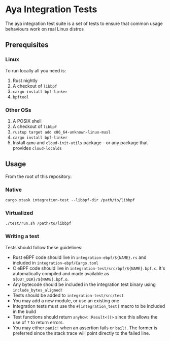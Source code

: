 Aya Integration Tests
=====================

The aya integration test suite is a set of tests to ensure that
common usage behaviours work on real Linux distros
## Prerequisites

### Linux

To run locally all you need is:

1. Rust nightly
1. A checkout of `libbpf`
1. `cargo install bpf-linker`
1. `bpftool`

### Other OSs

1. A POSIX shell
1. A checkout of `libbpf`
1. `rustup target add x86_64-unknown-linux-musl`
1. `cargo install bpf-linker`
1. Install `qemu` and `cloud-init-utils` package - or any package that provides `cloud-localds`

## Usage

From the root of this repository:

### Native

```
cargo xtask integration-test --libbpf-dir /path/to/libbpf
```

### Virtualized


```
./test/run.sh /path/to/libbpf
```
### Writing a test

Tests should follow these guidelines:

- Rust eBPF code should live in `integration-ebpf/${NAME}.rs` and included in `integration-ebpf/Cargo.toml`
- C eBPF code should live in `integration-test/src/bpf/${NAME}.bpf.c`. It's automatically compiled and made available as `${OUT_DIR}/${NAME}.bpf.o`.
- Any bytecode should be included in the integration test binary using `include_bytes_aligned!`
- Tests should be added to `integration-test/src/test`
- You may add a new module, or use an existing one
- Integration tests must use the `#[integration_test]` macro to be included in the build
- Test functions should return `anyhow::Result<()>` since this allows the use of `?` to return errors.
- You may either `panic!` when an assertion fails or `bail!`. The former is preferred since the stack trace will point directly to the failed line.
